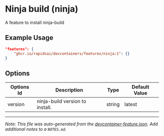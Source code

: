 
# Ninja build (ninja)

A feature to install ninja-build

## Example Usage

```json
"features": {
    "ghcr.io/rapidsai/devcontainers/features/ninja:1": {}
}
```

## Options

| Options Id | Description | Type | Default Value |
|-----|-----|-----|-----|
| version | ninja-build version to install. | string | latest |



---

_Note: This file was auto-generated from the [devcontainer-feature.json](https://github.com/rapidsai/devcontainers/blob/main/features/src/ninja/devcontainer-feature.json).  Add additional notes to a `NOTES.md`._
